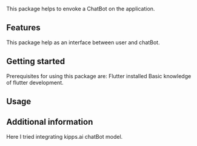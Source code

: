 <!--
This README describes the package. If you publish this package to pub.dev,
this README's contents appear on the landing page for your package.

For information about how to write a good package README, see the guide for
[writing package pages](https://dart.dev/guides/libraries/writing-package-pages).

For general information about developing packages, see the Dart guide for
[creating packages](https://dart.dev/guides/libraries/create-library-packages)
and the Flutter guide for
[developing packages and plugins](https://flutter.dev/developing-packages).
-->

This package helps to envoke a ChatBot on the application.

## Features

This package help as an interface between user and chatBot.

## Getting started

Prerequisites for using this package are: 
Flutter installed
Basic knowledge of flutter development.

## Usage





## Additional information

Here I tried integrating kipps.ai chatBot model.





